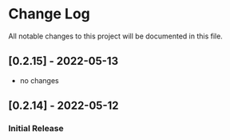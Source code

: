 # Change Log

All notable changes to this project will be documented in this file.

## [0.2.15] - 2022-05-13

- no changes

## [0.2.14] - 2022-05-12

### Initial Release
